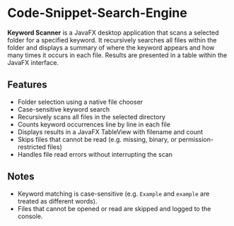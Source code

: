 # Code-Snippet-Search-Engine

**Keyword Scanner** is a JavaFX desktop application that scans a selected folder for a specified keyword. It recursively searches all files within the folder and displays a summary of where the keyword appears and how many times it occurs in each file. Results are presented in a table within the JavaFX interface.

## Features

- Folder selection using a native file chooser
- Case-sensitive keyword search
- Recursively scans all files in the selected directory
- Counts keyword occurrences line by line in each file
- Displays results in a JavaFX TableView with filename and count
- Skips files that cannot be read (e.g. missing, binary, or permission-restricted files)
- Handles file read errors without interrupting the scan

## Notes

- Keyword matching is case-sensitive (e.g. `Example` and `example` are treated as different words).
- Files that cannot be opened or read are skipped and logged to the console.